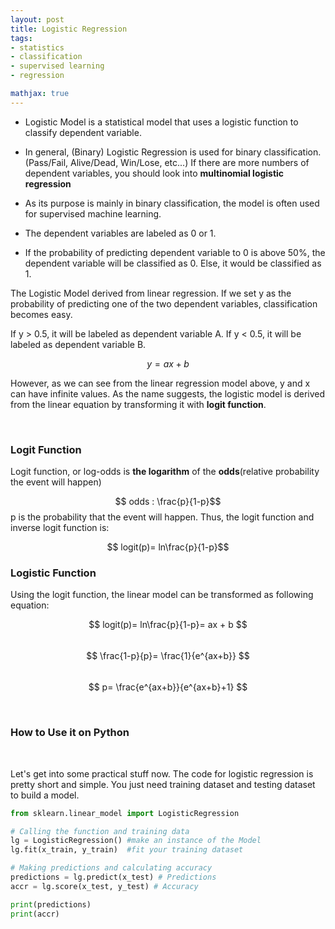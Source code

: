 ```yaml
---
layout: post
title: Logistic Regression
tags:
- statistics
- classification
- supervised learning
- regression

mathjax: true
---
```


- Logistic Model is a statistical model that uses a logistic function to classify dependent variable.

- In general, (Binary) Logistic Regression is used for binary classification. (Pass/Fail, Alive/Dead, Win/Lose, etc...) If there are more numbers of dependent variables, you should look into **multinomial logistic regression**

- As its purpose is mainly in binary classification, the model is often used for supervised machine learning.

- The dependent variables are labeled as 0 or 1.

- If the probability of predicting dependent variable to 0 is above 50%, the dependent variable will be classified as 0. Else, it would be classified as 1.

  

The Logistic Model derived from linear regression. If we set y as the probability of predicting one of the two dependent variables, classification becomes easy. 

If y > 0.5, it will be labeled as dependent variable A. If y < 0.5, it will be labeled as dependent variable B.

$$y = ax+b$$

However, as we can see from the linear regression model above, y and x can have infinite values. As the name suggests, the logistic model is derived from the linear equation by transforming it with __logit function__. 

<br>

### Logit Function

Logit function, or log-odds is __the logarithm__ of the __odds__(relative probability the event will happen) 

$$ odds : \frac{p}{1-p}$$
p is the probability that the event will happen. Thus, the logit function and inverse logit function is:

$$ logit(p)= ln\frac{p}{1-p}$$



### Logistic Function
Using the logit function, the linear model can be transformed as following equation:

$$ logit(p)= ln\frac{p}{1-p}= ax + b $$
<br>
$$ \frac{1-p}{p}= \frac{1}{e^{ax+b}} $$
<br>
$$  p= \frac{e^{ax+b}}{e^{ax+b}+1} $$

<br>

### How to Use it on Python

<br>

Let's get into some practical stuff now. The code for logistic regression is pretty short and simple. You just need training dataset and testing dataset to build a model. 

```python
from sklearn.linear_model import LogisticRegression

# Calling the function and training data
lg = LogisticRegression() #make an instance of the Model
lg.fit(x_train, y_train)  #fit your training dataset

# Making predictions and calculating accuracy
predictions = lg.predict(x_test) # Predictions 
accr = lg.score(x_test, y_test) # Accuracy

print(predictions)
print(accr)
```

